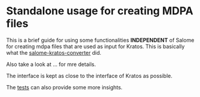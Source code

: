 # Standalone usage for creating MDPA files

This is a brief guide for using some functionalities **INDEPENDENT** of Salome for creating mdpa files that are used as input for Kratos. This is basically what the [salome-kratos-converter](https://github.com/philbucher/salome-kratos-converter) did.

Also take a look at ... for mre details.

The interface is kept as close to the interface of Kratos as possible.

The [tests]() can also provide some more insights.